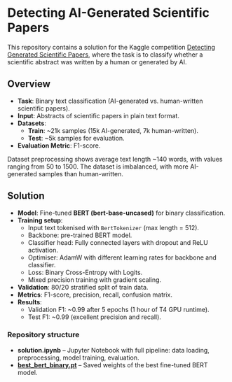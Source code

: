 # Detecting AI-Generated Scientific Papers

This repository contains a solution for the Kaggle competition [Detecting Generated Scientific Papers](https://www.kaggle.com/competitions/detecting-generated-scientific-papers/overview), where the task is to classify whether a scientific abstract was written by a human or generated by AI.


## Overview

- **Task**: Binary text classification (AI-generated vs. human-written scientific papers).  
- **Input**: Abstracts of scientific papers in plain text format.  
- **Datasets**:
  - **Train**: ~21k samples (15k AI-generated, 7k human-written).  
  - **Test**: ~5k samples for evaluation.  
- **Evaluation Metric**: F1-score.  

Dataset preprocessing shows average text length ~140 words, with values ranging from 50 to 1500. The dataset is imbalanced, with more AI-generated samples than human-written.


## Solution

- **Model**: Fine-tuned **BERT (bert-base-uncased)** for binary classification.  
- **Training setup**:
  - Input text tokenised with `BertTokenizer` (max length = 512).  
  - Backbone: pre-trained BERT model.  
  - Classifier head: Fully connected layers with dropout and ReLU activation.  
  - Optimiser: AdamW with different learning rates for backbone and classifier.  
  - Loss: Binary Cross-Entropy with Logits.  
  - Mixed precision training with gradient scaling.  
- **Validation**: 80/20 stratified split of train data.  
- **Metrics**: F1-score, precision, recall, confusion matrix.  
- **Results**:  
  - Validation F1: ~0.99 after 5 epochs (1 hour of T4 GPU runtime).
  - Test F1: ~0.99 (excellent precision and recall).  

### Repository structure
- **solution.ipynb** – Jupyter Notebook with full pipeline: data loading, preprocessing, model training, evaluation.  
- **[best_bert_binary.pt](https://mega.nz/file/ujZgkBBZ#wKmEORQ2hekdeIAYM2eXL6yEF88zzxt8uNnY9tUYly0)** – Saved weights of the best fine-tuned BERT model.  

